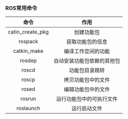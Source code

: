 ### ROS常用命令



|        命令        |      作用       |
| :--------------: | :-----------: |
| catin_create_pkg |     创建功能包     |
|     rospack      |   获取功能包的信息    |
|   catkin_make    |   编译工作空间的功能   |
|      rosdep      | 自动安装功能包依赖的其他包 |
|      roscd       |    功能包目录跳转    |
|      roscp       |   拷贝功能包中的文件   |
|      rosed       |   编辑功能包中的文件   |
|      rosrun      | 运行功能包中的可执行文件  |
|    roslaunch     |    运行启动文件     |

